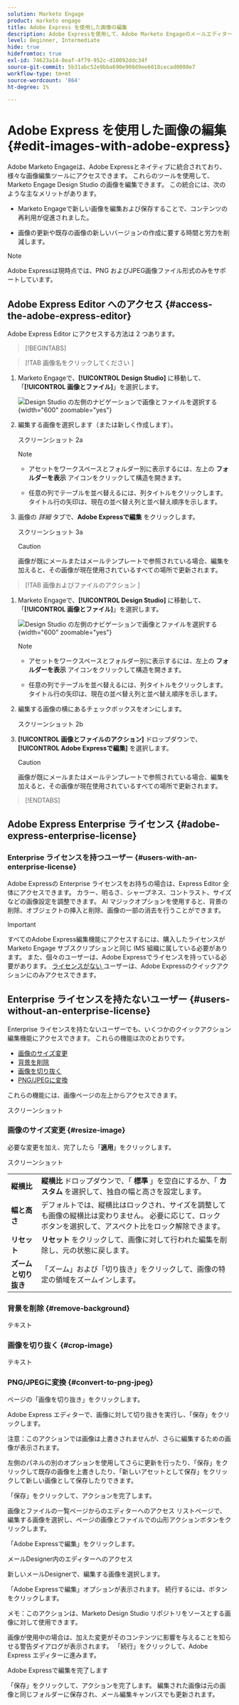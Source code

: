 ```yaml
---
solution: Marketo Engage
product: marketo engage
title: Adobe Express を使用した画像の編集
description: Adobe Expressを使用して、Adobe Marketo Engageのメールエディターで画像を編集する方法を説明します。
level: Beginner, Intermediate
hide: true
hidefromtoc: true
exl-id: 74623a14-8eaf-4f79-952c-d10092ddc34f
source-git-commit: 5b31abc52e9bba690e908d9ee6018cecad0080e7
workflow-type: tm+mt
source-wordcount: '864'
ht-degree: 1%

---
```


# Adobe Express を使用した画像の編集 {#edit-images-with-adobe-express}

Adobe Marketo Engageは、Adobe Expressとネイティブに統合されており、様々な画像編集ツールにアクセスできます。 これらのツールを使用して、Marketo Engage Design Studio の画像を編集できます。 この統合には、次のような主なメリットがあります。

* Marketo Engageで新しい画像を編集および保存することで、コンテンツの再利用が促進されました。

* 画像の更新や既存の画像の新しいバージョンの作成に要する時間と労力を削減します。

>[!NOTE]
>
>Adobe Expressは現時点では、PNG およびJPEG画像ファイル形式のみをサポートしています。

## Adobe Express Editor へのアクセス {#access-the-adobe-express-editor}

Adobe Express Editor にアクセスする方法は 2 つあります。

>[!BEGINTABS]

>[!TAB  画像名をクリックしてください ]

1. Marketo Engageで、**[!UICONTROL Design Studio]** に移動して、「**[!UICONTROL 画像とファイル]**」を選択します。

   ![Design Studio の左側のナビゲーションで画像とファイルを選択する ](assets/edit-images-with-adobe-express-1a.png){width="600" zoomable="yes"}

1. 編集する画像を選択します（または新しく作成します）。

   スクリーンショット 2a

   >[!NOTE]
   >
   >* アセットをワークスペースとフォルダー別に表示するには、左上の **フォルダーを表示** アイコンをクリックして構造を開きます。
   >
   >* 任意の列でテーブルを並べ替えるには、列タイトルをクリックします。 タイトル行の矢印は、現在の並べ替え列と並べ替え順序を示します。

1. 画像の _詳細_ タブで、**Adobe Expressで編集** をクリックします。

   スクリーンショット 3a

   >[!CAUTION]
   >
   >画像が既にメールまたはメールテンプレートで参照されている場合、編集を加えると、その画像が現在使用されているすべての場所で更新されます。

>[!TAB  画像およびファイルのアクション ]

1. Marketo Engageで、**[!UICONTROL Design Studio]** に移動して、「**[!UICONTROL 画像とファイル]**」を選択します。

   ![Design Studio の左側のナビゲーションで画像とファイルを選択する ](assets/edit-images-with-adobe-express-1b.png){width="600" zoomable="yes"}

   >[!NOTE]
   >
   >* アセットをワークスペースとフォルダー別に表示するには、左上の **フォルダーを表示** アイコンをクリックして構造を開きます。
   >
   >* 任意の列でテーブルを並べ替えるには、列タイトルをクリックします。 タイトル行の矢印は、現在の並べ替え列と並べ替え順序を示します。

1. 編集する画像の横にあるチェックボックスをオンにします。

   スクリーンショット 2b

1. **[!UICONTROL 画像とファイルのアクション]** ドロップダウンで、**[!UICONTROL Adobe Expressで編集]** を選択します。

   >[!CAUTION]
   >
   >画像が既にメールまたはメールテンプレートで参照されている場合、編集を加えると、その画像が現在使用されているすべての場所で更新されます。

>[!ENDTABS]

## Adobe Express Enterprise ライセンス {#adobe-express-enterprise-license}

### Enterprise ライセンスを持つユーザー {#users-with-an-enterprise-license}

Adobe Expressの Enterprise ライセンスをお持ちの場合は、Express Editor 全体にアクセスできます。 カラー、明るさ、シャープネス、コントラスト、サイズなどの画像設定を調整できます。 AI マジックオプションを使用すると、背景の削除、オブジェクトの挿入と削除、画像の一部の消去を行うことができます。

>[!IMPORTANT]
>
>すべてのAdobe Express編集機能にアクセスするには、購入したライセンスがMarketo Engage サブスクリプションと同じ IMS 組織に属している必要があります。 また、個々のユーザーは、Adobe Expressでライセンスを持っている必要があります。 [ ライセンスがない ](#users-without-an-enterprise-license) ユーザーは、Adobe Expressのクイックアクションにのみアクセスできます。

## Enterprise ライセンスを持たないユーザー {#users-without-an-enterprise-license}

Enterprise ライセンスを持たないユーザーでも、いくつかのクイックアクション編集機能にアクセスできます。 これらの機能は次のとおりです。

* [画像のサイズ変更](#resize-image)
* [背景を削除](#remove-background)
* [画像を切り抜く](#crop-image)
* [PNG/JPEGに変換](#convert-to-png-jpeg)

これらの機能には、画像ページの左上からアクセスできます。

スクリーンショット

### 画像のサイズ変更 {#resize-image}

必要な変更を加え、完了したら「**適用**」をクリックします。

スクリーンショット

<table><tbody>
  <tr>
    <td><b>縦横比</b></td>
    <td><b> 縦横比 </b> ドロップダウンで、「<b> 標準 </b>」を空白にするか、「<b> カスタム </b> を選択して、独自の幅と高さを設定します。</td>
  </tr>
  <tr>
    <td><b>幅と高さ</b></td>
    <td>デフォルトでは、縦横比はロックされ、サイズを調整しても画像の縦横比は変わりません。 必要に応じて、ロック ボタンを選択して、アスペクト比をロック解除できます。</td>
  </tr>
  <tr>
    <td><b>リセット</b></td>
    <td><b> リセット </b> をクリックして、画像に対して行われた編集を削除し、元の状態に戻します。</td>
  </tr>
  <tr>
    <td><b>ズームと切り抜き</b></td>
    <td>「ズーム」および「切り抜き」をクリックして、画像の特定の領域をズームインします。</td>
  </tr>
</tbody>
</table>



### 背景を削除 {#remove-background}

テキスト

### 画像を切り抜く {#crop-image}

テキスト

### PNG/JPEGに変換 {#convert-to-png-jpeg}

ページの「画像を切り抜き」をクリックします。

Adobe Express エディターで、画像に対して切り抜きを実行し、「保存」をクリックします。

注意：このアクションでは画像は上書きされませんが、さらに編集するための画像が表示されます。

左側のパネルの別のオプションを使用してさらに更新を行ったり、「保存」をクリックして既存の画像を上書きしたり、「新しいアセットとして保存」をクリックして新しい画像として保存したりできます。

「保存」をクリックして、アクションを完了します。

画像とファイルの一覧ページからのエディターへのアクセス
リストページで、編集する画像を選択し、ページの画像とファイルでの山形アクションボタンをクリックします。

「Adobe Expressで編集」をクリックします。

メールDesigner内のエディターへのアクセス

新しいメールDesignerで、編集する画像を選択します。

「Adobe Expressで編集」オプションが表示されます。 続行するには、ボタンをクリックします。

メモ：このアクションは、Marketo Design Studio リポジトリをソースとする画像に対して使用できます。

画像が使用中の場合は、加えた変更がそのコンテンツに影響を与えることを知らせる警告ダイアログが表示されます。 「続行」をクリックして、Adobe Express エディターに進みます。

Adobe Expressで編集を完了します

「保存」をクリックして、アクションを完了します。  編集された画像は元の画像と同じフォルダーに保存され、メール編集キャンバスでも更新されます。
